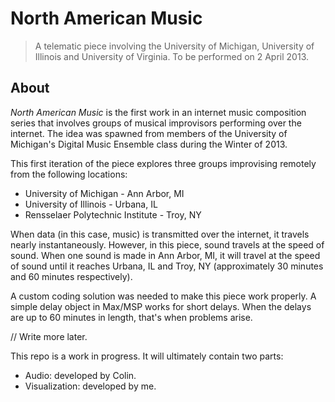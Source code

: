 # North American Music

> A telematic piece involving the University of Michigan, University of Illinois and University of Virginia. To be performed on 2 April 2013.

## About

_North American Music_ is the first work in an internet music composition series that involves groups of musical improvisors performing over the internet. The idea was spawned from members of the University of Michigan's Digital Music Ensemble class during the Winter of 2013.

This first iteration of the piece explores three groups improvising remotely from the following locations:

* University of Michigan - Ann Arbor, MI
* University of Illinois - Urbana, IL
* Rensselaer Polytechnic Institute - Troy, NY

When data (in this case, music) is transmitted over the internet, it travels nearly instantaneously. However, in this piece, sound travels at the speed of sound. When one sound is made in Ann Arbor, MI, it will travel at the speed of sound until it reaches Urbana, IL and Troy, NY (approximately 30 minutes and 60 minutes respectively).

A custom coding solution was needed to make this piece work properly. A simple delay object in Max/MSP works for short delays. When the delays are up to 60 minutes in length, that's when problems arise.

// Write more later.

This repo is a work in progress. It will ultimately contain two parts:

- Audio: developed by Colin.
- Visualization: developed by me.